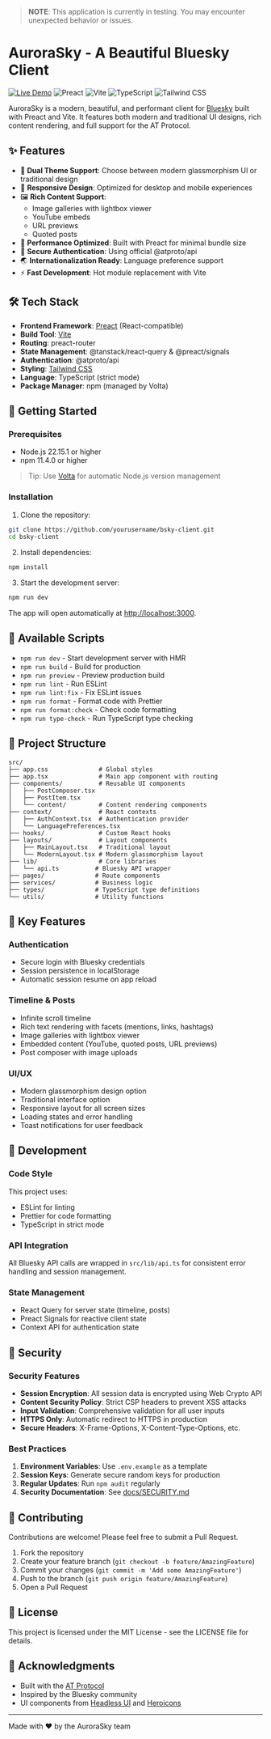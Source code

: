 > **NOTE**: This application is currently in testing. You may encounter unexpected behavior or issues.

# AuroraSky - A Beautiful Bluesky Client

[![Live Demo](https://img.shields.io/badge/Live%20Demo-aurora.izumiz.dev-1185fe)](https://aurora.izumiz.dev)
![Preact](https://img.shields.io/badge/Preact-10.x-673ab8)
![Vite](https://img.shields.io/badge/Vite-6.x-646cff)
![TypeScript](https://img.shields.io/badge/TypeScript-5.x-3178c6)
![Tailwind CSS](https://img.shields.io/badge/Tailwind%20CSS-4.x-06b6d4)

AuroraSky is a modern, beautiful, and performant client for [Bluesky](https://bsky.social) built with Preact and Vite. It features both modern and traditional UI designs, rich content rendering, and full support for the AT Protocol.

## ✨ Features

- 🎨 **Dual Theme Support**: Choose between modern glassmorphism UI or traditional design
- 📱 **Responsive Design**: Optimized for desktop and mobile experiences
- 🖼️ **Rich Content Support**: 
  - Image galleries with lightbox viewer
  - YouTube embeds
  - URL previews
  - Quoted posts
- 🚀 **Performance Optimized**: Built with Preact for minimal bundle size
- 🔐 **Secure Authentication**: Using official @atproto/api
- 🌏 **Internationalization Ready**: Language preference support
- ⚡ **Fast Development**: Hot module replacement with Vite

## 🛠️ Tech Stack

- **Frontend Framework**: [Preact](https://preactjs.com/) (React-compatible)
- **Build Tool**: [Vite](https://vitejs.dev/)
- **Routing**: preact-router
- **State Management**: @tanstack/react-query & @preact/signals
- **Authentication**: @atproto/api
- **Styling**: [Tailwind CSS](https://tailwindcss.com/)
- **Language**: TypeScript (strict mode)
- **Package Manager**: npm (managed by Volta)

## 🚀 Getting Started

### Prerequisites

- Node.js 22.15.1 or higher
- npm 11.4.0 or higher

> Tip: Use [Volta](https://volta.sh/) for automatic Node.js version management

### Installation

1. Clone the repository:
```bash
git clone https://github.com/yourusername/bsky-client.git
cd bsky-client
```

2. Install dependencies:
```bash
npm install
```

3. Start the development server:
```bash
npm run dev
```

The app will open automatically at [http://localhost:3000](http://localhost:3000).

## 📝 Available Scripts

- `npm run dev` - Start development server with HMR
- `npm run build` - Build for production
- `npm run preview` - Preview production build
- `npm run lint` - Run ESLint
- `npm run lint:fix` - Fix ESLint issues
- `npm run format` - Format code with Prettier
- `npm run format:check` - Check code formatting
- `npm run type-check` - Run TypeScript type checking

## 📁 Project Structure

```
src/
├── app.css              # Global styles
├── app.tsx              # Main app component with routing
├── components/          # Reusable UI components
│   ├── PostComposer.tsx
│   ├── PostItem.tsx
│   └── content/         # Content rendering components
├── context/             # React contexts
│   ├── AuthContext.tsx  # Authentication provider
│   └── LanguagePreferences.tsx
├── hooks/               # Custom React hooks
├── layouts/             # Layout components
│   ├── MainLayout.tsx   # Traditional layout
│   └── ModernLayout.tsx # Modern glassmorphism layout
├── lib/                 # Core libraries
│   └── api.ts          # Bluesky API wrapper
├── pages/              # Route components
├── services/           # Business logic
├── types/              # TypeScript type definitions
└── utils/              # Utility functions
```

## 🔑 Key Features

### Authentication
- Secure login with Bluesky credentials
- Session persistence in localStorage
- Automatic session resume on app reload

### Timeline & Posts
- Infinite scroll timeline
- Rich text rendering with facets (mentions, links, hashtags)
- Image galleries with lightbox viewer
- Embedded content (YouTube, quoted posts, URL previews)
- Post composer with image uploads

### UI/UX
- Modern glassmorphism design option
- Traditional interface option
- Responsive layout for all screen sizes
- Loading states and error handling
- Toast notifications for user feedback

## 🔧 Development

### Code Style

This project uses:
- ESLint for linting
- Prettier for code formatting
- TypeScript in strict mode

### API Integration

All Bluesky API calls are wrapped in `src/lib/api.ts` for consistent error handling and session management.

### State Management

- React Query for server state (timeline, posts)
- Preact Signals for reactive client state
- Context API for authentication state

## 🔐 Security

### Security Features

- **Session Encryption**: All session data is encrypted using Web Crypto API
- **Content Security Policy**: Strict CSP headers to prevent XSS attacks
- **Input Validation**: Comprehensive validation for all user inputs
- **HTTPS Only**: Automatic redirect to HTTPS in production
- **Secure Headers**: X-Frame-Options, X-Content-Type-Options, etc.

### Best Practices

1. **Environment Variables**: Use `.env.example` as a template
2. **Session Keys**: Generate secure random keys for production
3. **Regular Updates**: Run `npm audit` regularly
4. **Security Documentation**: See [docs/SECURITY.md](docs/SECURITY.md)

## 🤝 Contributing

Contributions are welcome! Please feel free to submit a Pull Request.

1. Fork the repository
2. Create your feature branch (`git checkout -b feature/AmazingFeature`)
3. Commit your changes (`git commit -m 'Add some AmazingFeature'`)
4. Push to the branch (`git push origin feature/AmazingFeature`)
5. Open a Pull Request

## 📄 License

This project is licensed under the MIT License - see the LICENSE file for details.

## 🙏 Acknowledgments

- Built with the [AT Protocol](https://atproto.com/)
- Inspired by the Bluesky community
- UI components from [Headless UI](https://headlessui.com/) and [Heroicons](https://heroicons.com/)

---

Made with ❤️ by the AuroraSky team